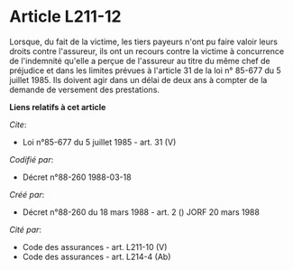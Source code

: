 # Article L211-12

Lorsque, du fait de la victime, les tiers payeurs n'ont pu faire valoir leurs droits contre l'assureur, ils ont un recours
contre la victime à concurrence de l'indemnité qu'elle a perçue de l'assureur au titre du même chef de préjudice et dans les
limites prévues à l'article 31 de la loi n° 85-677 du 5 juillet 1985. Ils doivent agir dans un délai de deux ans à compter de
la demande de versement des prestations.

**Liens relatifs à cet article**

_Cite_:

  - Loi n°85-677 du 5 juillet 1985 - art. 31 (V)

_Codifié par_:

  - Décret n°88-260 1988-03-18

_Créé par_:

  - Décret n°88-260 du 18 mars 1988 - art. 2 () JORF 20 mars 1988

_Cité par_:

  - Code des assurances - art. L211-10 (V)
  - Code des assurances - art. L214-4 (Ab)

